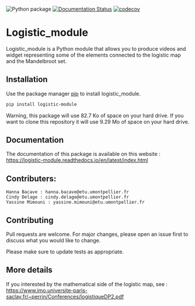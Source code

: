 ![Python package](https://github.com/hannabacave/logistic_module/workflows/Python%20package/badge.svg)
[![Documentation Status](https://readthedocs.org/projects/logistic-module/badge/?version=latest&token=7d9ba9ec0c7b5a43e16f65d9ecf440dda61bacf75dbf16db1a936596ba77140f)](https://logistic-module.readthedocs.io/en/latest/?badge=latest)
[![codecov](https://codecov.io/gh/hannabacave/logistic_module/branch/master/graph/badge.svg)](https://codecov.io/gh/hannabacave/logistic_module)

# Logistic_module

Logistic_module is a Python module that allows you to produce videos and widget representing some of the elements connected to the logistic map and the Mandelbroot set.

## Installation

Use the package manager [pip](https://pip.pypa.io/en/stable/) to install logistic_module.

```bash
pip install logistic-module
```
Warning, this package will use 82.7 Ko of space on your hard drive. If you want to clone this repository it will use 9.29 Mo of space on your hard drive.

## Documentation

The documentation of this package is available on this website : https://logistic-module.readthedocs.io/en/latest/index.html

## Contributers:

```
Hanna Bacave : hanna.bacave@etu.umontpellier.fr
Cindy Delage : cindy.delage@etu.umontpellier.fr
Yassine Mimouni : yassine.mimouni@etu.umontpellier.fr
```

## Contributing
Pull requests are welcome. For major changes, please open an issue first to discuss what you would like to change.

Please make sure to update tests as appropriate.

## More details

If you interested by the mathematical side of the logistic map, see : https://www.imo.universite-paris-saclay.fr/~perrin/Conferences/logistiqueDP2.pdf
